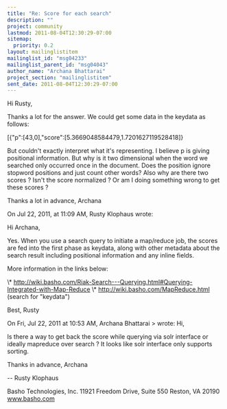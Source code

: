 ```yaml
---
title: "Re: Score for each search"
description: ""
project: community
lastmod: 2011-08-04T12:30:29-07:00
sitemap:
  priority: 0.2
layout: mailinglistitem
mailinglist_id: "msg04233"
mailinglist_parent_id: "msg04043"
author_name: "Archana Bhattarai"
project_section: "mailinglistitem"
sent_date: 2011-08-04T12:30:29-07:00
---
```



Hi Rusty,

Thanks a lot for the answer. We could get some data in the keydata as follows:


[{"p":[43,0],"score":[5.3669048584479,1.7201627119528418]}

But couldn't exactly interpret what it's representing. I believe p is giving 
positional information. But why is it two dimensional when the word we searched 
only occurred once in the document. Does the position ignore stopword positions 
and just count other words? Also why are there two scores ? Isn't the score 
normalized ? Or am I doing something wrong to get these scores ?


Thanks a lot in advance,
Archana


On Jul 22, 2011, at 11:09 AM, Rusty Klophaus wrote:

Hi Archana,

Yes. When you use a search query to initiate a map/reduce job, the scores are 
fed into the first phase as keydata, along with other metadata about the search 
result including positional information and any inline fields.

More information in the links below:

 \\* 
http://wiki.basho.com/Riak-Search---Querying.html#Querying-Integrated-with-Map-Reduce
 \\* http://wiki.basho.com/MapReduce.html (search for "keydata")

Best,
Rusty

On Fri, Jul 22, 2011 at 10:53 AM, Archana Bhattarai 
&gt; wrote:
Hi,

Is there a way to get back the score while querying via solr interface or 
ideally mapreduce over search ? It looks like solr interface only supports 
sorting.


Thanks in advance,
Archana


--
Rusty Klophaus

Basho Technologies, Inc.
11921 Freedom Drive, Suite 550
Reston, VA 20190
www.basho.com
